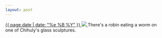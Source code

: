 ```yaml
---
layout: post
---
```


<p>
  <a href="/308">
    <time>{{ page.date | date: "%e %B %Y" }}</time>
    <img src="{{ site.assets_url }}/308.jpg">
  </a>
  There's a robin eating a worm on one of Chihuly's glass sculptures.
</p>
